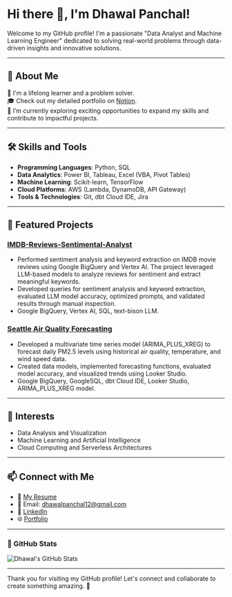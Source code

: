 # Hi there 👋, I'm Dhawal Panchal!

Welcome to my GitHub profile! I'm a passionate "Data Analyst and Machine Learning Engineer" dedicated to solving real-world problems through data-driven insights and innovative solutions. 

---

## 🚀 About Me

🌟 I'm a lifelong learner and a problem solver.  
🎓 Check out my detailed portfolio on [Notion](https://thread-nutmeg-07a.notion.site/Dhawal-Panchal-5b81a0634abf4940acff48492dfcb43b?pvs=4).  
💼 I’m currently exploring exciting opportunities to expand my skills and contribute to impactful projects.

---

## 🛠️ Skills and Tools

- **Programming Languages**: Python, SQL  
- **Data Analytics**: Power BI, Tableau, Excel (VBA, Pivot Tables)  
- **Machine Learning**: Scikit-learn, TensorFlow  
- **Cloud Platforms**: AWS (Lambda, DynamoDB, API Gateway)  
- **Tools & Technologies**: Git, dbt Cloud IDE, Jira

---

## 📂 Featured Projects

### [IMDB-Reviews-Sentimental-Analyst](https://github.com/dhawalpanchal1997/IMDB-Reviews-Sentimental-Analyst)
- Performed sentiment analysis and keyword extraction on IMDB movie reviews using Google BigQuery and Vertex AI. The project leveraged LLM-based models to analyze reviews for sentiment and extract meaningful keywords. 
- Developed queries for sentiment analysis and keyword extraction, evaluated LLM model accuracy, optimized prompts, and validated results through manual inspection. 
- Google BigQuery, Vertex AI, SQL, text-bison LLM. 

### [Seattle Air Quality Forecasting ](https://github.com/your-github-username/project2)
-	Developed a multivariate time series model (ARIMA_PLUS_XREG) to forecast daily PM2.5 levels using historical air quality, temperature, and wind speed data.
-	Created data models, implemented forecasting functions, evaluated model accuracy, and visualized trends using Looker Studio.
-	Google BigQuery, GoogleSQL, dbt Cloud IDE, Looker Studio, ARIMA_PLUS_XREG model.


---

## 🌟 Interests

- Data Analysis and Visualization  
- Machine Learning and Artificial Intelligence  
- Cloud Computing and Serverless Architectures  

---

## 📫 Connect with Me

- 📄 [My Resume](docs/EM_Resume.pdf)  
- 💌 Email: [dhawalpanchal12@gmail.com](mailto:your-email@example.com)  
- 🔗 [LinkedIn](https://www.linkedin.com/in/dhawalpanchalcloud/)  
- 🌐 [Portfolio](https://thread-nutmeg-07a.notion.site/Dhawal-Panchal-5b81a0634abf4940acff48492dfcb43b?pvs=4)

---

### 🌟 GitHub Stats

![Dhawal's GitHub Stats](https://github-readme-stats.vercel.app/api?username=your-github-username&show_icons=true&theme=radical)

---

Thank you for visiting my GitHub profile! Let's connect and collaborate to create something amazing. 🚀
